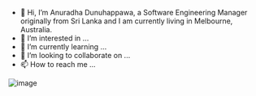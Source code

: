 - 👋 Hi, I’m Anuradha Dunuhappawa, a Software Engineering Manager originally from Sri Lanka and I am currently living in Melbourne, Australia.
- 👀 I’m interested in ...
- 🌱 I’m currently learning ...
- 💞️ I’m looking to collaborate on ...
- 📫 How to reach me ...


![image](https://img.shields.io/badge/LinkedIn-0077B5?style=for-the-badge&logo=linkedin&logoColor=white)

<!---
joedunu/joedunu is a ✨ special ✨ repository because its `README.md` (this file) appears on your GitHub profile.
You can click the Preview link to take a look at your changes.
--->

